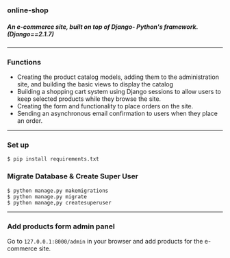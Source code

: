 ### online-shop
##### An e-commerce site, built on top of Django- Python's framework. (Django==2.1.7)
---
### Functions
* Creating the product catalog models, adding them to the administration site, and building the basic views to display the catalog
* Building a shopping cart system using Django sessions to allow users to keep selected products while they browse the site.
* Creating the form and functionality to place orders on the site.
* Sending an asynchronous email confirmation to users when they place an order.

---
### Set up

```
$ pip install requirements.txt
```

### Migrate Database & Create Super User
```
$ python manage.py makemigrations
$ python manage.py migrate
$ python manage,py createsuperuser
```
---
### Add products form admin panel
Go to ```127.0.0.1:8000/admin``` in your browser and add products for the e-commerce site. 




